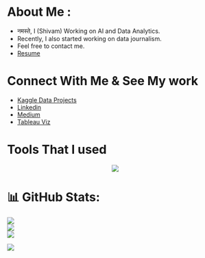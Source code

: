 # About Me :

- नमस्ते, I (Shivam) Working on AI and  Data Analytics.
- Recently, I also started working on data journalism.
- Feel free to contact me.
- [Resume](https://drive.google.com/file/d/1MS97h123eH3HtBxVvtstAVHu9JK1EzDR/view?usp=sharing)
  
# Connect With Me & See My work
- [Kaggle Data Projects](https://www.kaggle.com/mauryansshivam/Home)
- [Linkedin](https://www.linkedin.com/in/mauryansshivam/")
- [Medium](https://medium.com/@shivammaurya945093)
- [Tableau Viz](https://public.tableau.com/app/profile/shivam.maurya.tableau)
# Tools That I used
<p align="center">
<img src="https://skillicons.dev/icons?i=git,py,html,css,js,vscode,bootstrap,github,mysql,stackoverflow" />
</p>

# 📊 GitHub Stats:
![](https://github-readme-stats.vercel.app/api?username=shivam-maurya-git&theme=dark&hide_border=false&include_all_commits=false&count_private=false)<br/>
![](https://github-readme-streak-stats.herokuapp.com/?user=shivam-maurya-git&theme=dark&hide_border=false)<br/>
![](https://github-readme-stats.vercel.app/api/top-langs/?username=shivam-maurya-git&theme=dark&hide_border=false&include_all_commits=false&count_private=false&layout=compact)

[![](https://visitcount.itsvg.in/api?id=shivam-maurya-git&label=Profile%20Views&icon=5&pretty=false)](https://visitcount.itsvg.in)


